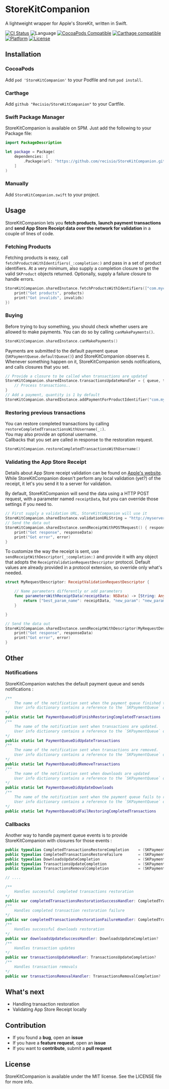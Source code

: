 # StoreKitCompanion

A lightweight wrapper for Apple's StoreKit, written in Swift.  

[![CI Status](https://travis-ci.org/recisio/StoreKitCompanion.svg)](https://travis-ci.org/recisio/StoreKitCompanion)
![Language](https://img.shields.io/badge/language-Swift%203.0-orange.svg)
[![CocoaPods Compatible](https://img.shields.io/cocoapods/v/recisio/StoreKitCompanion.svg)](https://img.shields.io/cocoapods/v/StoreKitCompanion.svg)
[![Carthage compatible](https://img.shields.io/badge/Carthage-compatible-4BC51D.svg?style=flat)](https://github.com/Carthage/Carthage)
[![Platform](https://img.shields.io/cocoapods/p/StoreKitCompanion.svg?style=flat)](http://cocoadocs.org/docsets/StoreKitCompanion)
[![License](https://img.shields.io/cocoapods/l/StoreKitCompanion.svg?style=flat)](http://cocoapods.org/pods/StoreKitCompanion)

## Installation

### CocoaPods

Add `pod 'StoreKitCompanion'` to your Podfile and run `pod install`.

### Carthage

Add `github "Recisio/StoreKitCompanion"` to your Cartfile.

### Swift Package Manager

StoreKitCompanion is available on SPM. Just add the following to your Package file:

```swift
import PackageDescription

let package = Package(
    dependencies: [
        .Package(url: "https://github.com/recisio/StoreKitCompanion.git", majorVersion: 1)
    ]
)
```
### Manually

Add `StoreKitCompanion.swift` to your project.

## Usage

StoreKitCompanion lets you **fetch products**, **launch payment transactions** and **send App Store Receipt data over the network for validation** in a couple of lines of code.

### Fetching Products

Fetching products is easy, call `fetchProductsWithIdentifiers(_:completion:)` and pass in a set of product identifiers.
At a very minimum, also supply a completion closure to get the valid `SKProduct` objects returned.
Optionally, supply a failure closure to handle errors.

```swift
StoreKitCompanion.sharedInstance.fetchProductsWithIdentifiers(["com.mycompany.MyKillerProduct"], completion: { products, invalids in
    print("Got products", products)
    print("Got invalids", invalids)
})
```

### Buying

Before trying to buy something, you should check whether users are allowed to make payments.
You can do so by calling `canMakePayments()`.

```swift
StoreKitCompanion.sharedInstance.canMakePayments()
```

Payments are submitted to the default payment queue (`SKPaymentQueue.defaultQueue()`) and StoreKitCompanion observes it.
Whenever something happen on it, StoreKitCompanion sends notifications, and calls closures that you set.

```swift
// Provide a closure to be called when transactions are updated
StoreKitCompanion.sharedInstance.transactionsUpdateHandler = { queue, transactions in
    // Process transactions..
}
// Add a payment, quantity is 1 by default
StoreKitCompanion.sharedInstance.addPaymentForProductIdentifier("com.mycompany.MyKillerProduct")
```

### Restoring previous transactions

You can restore completed transactions by calling `restoreCompletedTransactionsWithUsername(_:)`.  
You may also provide an optional username.  
Callbacks that you set are called in response to the restoration request.

```swift
StoreKitCompanion.restoreCompletedTransactionsWithUsername()
```

### Validating the App Store Receipt

Details about App Store receipt validation can be found on [Apple's website](https://developer.apple.com/library/mac/releasenotes/General/ValidateAppStoreReceipt/Introduction.html).
While StoreKitCompanion doesn't perform any local validation (yet?) of the receipt, it let's you send it to a server for validation.

By default, StoreKitCompanion will send the data using a HTTP POST request, with a parameter named `receiptData`, but you can override those settings if you need to.


```swift
// First supply a validation URL, StoreKitCompanion will use it
StoreKitCompanion.sharedInstance.validationURLString = "http://myserver.com"
// Send the data out
StoreKitCompanion.sharedInstance.sendReceiptWithPOSTRequest() { responseData, error in
    print("Got response", responseData)
    print("Got error", error)
}
```

To customize the way the receipt is sent, use `sendReceiptWithDescriptor(_:completion:)` and provide it with any object that adopts the `ReceiptValidationRequestDescriptor` protocol.
Default values are already provided in a protocol extension, so override only what's needed.

```swift
struct MyRequestDescriptor: ReceiptValidationRequestDescriptor {

    // Name parameters differently or add parameters
    func parametersWithReceiptData(receiptData: NSData) -> [String: AnyObject]? {
        return ["best_param_name": receiptData, "new_param": "new_param_value"]
    }

}

// Send the data out
StoreKitCompanion.sharedInstance.sendReceiptWithDescriptor(MyRequestDescriptor()) { responseData, error in
    print("Got response", responseData)
    print("Got error", error)
}
```
## Other

### Notifications

StoreKitCompanion watches the default payment queue and sends notifications :  

```swift
/**
    The name of the notification sent when the payment queue finished to restore completed transactions.
    User info dictionary contains a reference to the `SKPaymentQueue` object.
*/
public static let PaymentQueueDidFinishRestoringCompletedTransactions  = "SKCPaymentQueueDidFinishRestoringCompletedTransactions"
/**
    The name of the notification sent when transactions are updated.
    User info dictionary contains a reference to the `SKPaymentQueue` object and an array of `SKPaymentTransaction` objects.
*/
public static let PaymentQueueDidUpdateTransactions                    = "SKCPaymentQueueDidUpdateTransactions"
/**
    The name of the notification sent when transactions are removed.
    User info dictionary contains a reference to the `SKPaymentQueue` object and an array of `SKPaymentTransaction` objects.
*/
public static let PaymentQueueDidRemoveTransactions                    = "SKCPaymentQueueDidRemoveTransactions"
/**
    The name of the notification sent when downloads are updated
    User info dictionary contains a reference to the `SKPaymentQueue` object and an array of `SKDownload` objects.
*/
public static let PaymentQueueDidUpdateDownloads                       = "SKCPaymentQueueDidUpdateDownloads"
/**
    The name of the notification sent when the payment queue fails to restore completed transactions.
    User info dictionary contains a reference to the `SKPaymentQueue` object and a reference to the `NSError` object.
*/
public static let PaymentQueueDidFailRestoringCompletedTransactions    = "SKCPaymentQueueDidFailRestoringCompletedTransactions"
```

### Callbacks

Another way to handle payment queue events is to provide StoreKitCompanion with closures for those events :

```swift
public typealias CompletedTransactionsRestoreCompletion    = (SKPaymentQueue) -> Void
public typealias CompletedTransactionsRestoreFailure       = (SKPaymentQueue, NSError) -> Void
public typealias DownloadsUpdateCompletion                 = (SKPaymentQueue, [SKDownload]) -> Void
public typealias TransactionsUpdateCompletion              = (SKPaymentQueue, [SKPaymentTransaction]) -> Void
public typealias TransactionsRemovalCompletion             = (SKPaymentQueue, [SKPaymentTransaction]) -> Void

// ....

/**
    Handles successful completed transactions restoration
*/
public var completedTransactionsRestorationSuccessHandler: CompletedTransactionsRestoreCompletion?
/**
    Handles completed transaction restoration failure
*/
public var completedTransactionsRestorationFailureHandler: CompletedTransactionsRestoreFailure?
/**
    Handles successful downloads restoration
*/
public var downloadsUpdateSuccessHandler: DownloadsUpdateCompletion?
/**
    Handles transaction updates
*/
public var transactionsUpdateHandler: TransactionsUpdateCompletion?
/**
    Handles transaction removals
*/
public var transactionsRemovalHandler: TransactionsRemovalCompletion?
```

## What's next

- Handling transaction restoration
- Validating App Store Receipt locally

## Contribution

- If you found a **bug**, open an **issue**
- If you have a **feature request**, open an **issue**
- If you want to **contribute**, submit a **pull request**

## License

StoreKitCompanion is available under the MIT license. See the LICENSE file for more info.
